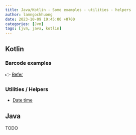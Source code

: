 ```yaml
---
title: Java/Kotlin - Some examples - utilities - helpers
author: lamngockhuong
date: 2023-10-09 19:45:00 +0700
categories: [Jvm]
tags: [jvm, java, kotlin]
---
```


## Kotlin

### Barcode examples

👉 [Refer](https://github.com/lamngockhuong/kotlin-examples/tree/main/barcode)

### Utilities / Helpers

- [Date time](https://github.com/lamngockhuong/kotlin-examples/blob/main/some-utils/src/main/kotlin/com/ngockhuong/someutils/controller/DateTimeController.kt)

## Java

TODO
